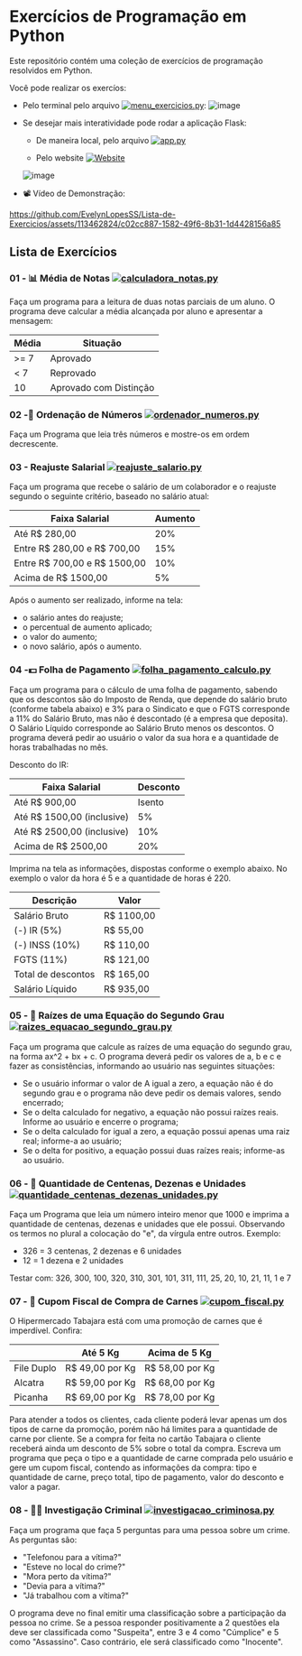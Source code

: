 # Exercícios de Programação em Python

Este repositório contém uma coleção de exercícios de programação resolvidos em Python.

Você pode realizar os exercíos:
- Pelo terminal pelo arquivo [![menu_exercicios.py](https://img.shields.io/badge/menu_exercicios.py-View-green)](menu_exercicios.py):
  ![image](https://github.com/EvelynLopesSS/Lista-de-Exercicios/assets/113462824/d7038cfe-60da-4174-a3fb-2794fb8acb65)
- Se desejar mais interatividade pode rodar a aplicação Flask:
    - De maneira local, pelo arquivo   [![app.py](https://img.shields.io/badge/app.py-View-green)](app.py)
      
    - Pelo website [![Website](https://img.shields.io/badge/Visit-My%20Website-blue?style=for-the-badge)](https://evelynlopesjob.pythonanywhere.com)

  ![image](https://github.com/EvelynLopesSS/Lista-de-Exercicios/assets/113462824/af2c0e79-4a88-4d91-9f3f-1556d9b9f7a5)
- 📽️ Vídeo de Demonstração:


https://github.com/EvelynLopesSS/Lista-de-Exercicios/assets/113462824/c02cc887-1582-49f6-8b31-1d4428156a85


## Lista de Exercícios

### 01 - 📊 Média de Notas [![calculadora_notas.py](https://img.shields.io/badge/calculadora__notas.py-View-green)](calculadora_notas.py)

Faça um programa para a leitura de duas notas parciais de um aluno. O programa deve calcular a média alcançada por aluno e apresentar a mensagem:

| Média | Situação                |
|-------|-------------------------|
| >= 7  | Aprovado                |
| < 7   | Reprovado               |
| 10    | Aprovado com Distinção |



### 02 -🔢 Ordenação de Números [![ordenador_numeros.py](https://img.shields.io/badge/ordenador__numeros.py-View-green)](ordenador_numeros.py)


Faça um Programa que leia três números e mostre-os em ordem decrescente.


### 03 - Reajuste Salarial [![reajuste_salario.py](https://img.shields.io/badge/reajuste__salario.py-View-green)](reajuste_salario.py)


Faça um programa que recebe o salário de um colaborador e o reajuste segundo o seguinte critério, baseado no salário atual:

| Faixa Salarial         | Aumento |
|------------------------|---------|
| Até R$ 280,00          | 20%     |
| Entre R$ 280,00 e R$ 700,00 | 15% |
| Entre R$ 700,00 e R$ 1500,00 | 10% |
| Acima de R$ 1500,00    | 5%      |

Após o aumento ser realizado, informe na tela:
- o salário antes do reajuste;
- o percentual de aumento aplicado;
- o valor do aumento;
- o novo salário, após o aumento.


### 04 -💵 Folha de Pagamento [![folha_pagamento_calculo.py](https://img.shields.io/badge/folha__pagamento__calculo.py-View-green)](folha_pagamento_calculo.py)


Faça um programa para o cálculo de uma folha de pagamento, sabendo que os descontos são do Imposto de Renda, que depende do salário bruto (conforme tabela abaixo) e 3% para o Sindicato e que o FGTS corresponde a 11% do Salário Bruto, mas não é descontado (é a empresa que deposita). O Salário Líquido corresponde ao Salário Bruto menos os descontos. O programa deverá pedir ao usuário o valor da sua hora e a quantidade de horas trabalhadas no mês.

Desconto do IR:

| Faixa Salarial                 | Desconto |
|--------------------------------|----------|
| Até R$ 900,00                  | Isento   |
| Até R$ 1500,00 (inclusive)     | 5%       |
| Até R$ 2500,00 (inclusive)     | 10%      |
| Acima de R$ 2500,00            | 20%      |


Imprima na tela as informações, dispostas conforme o exemplo abaixo. No exemplo o valor da hora é 5 e a quantidade de horas é 220.

| Descrição                | Valor        |
|--------------------------|--------------|
| Salário Bruto            | R$ 1100,00   |
| (-) IR (5%)              | R$ 55,00     |
| (-) INSS (10%)           | R$ 110,00    |
| FGTS (11%)               | R$ 121,00    |
| Total de descontos       | R$ 165,00    |
| Salário Líquido          | R$ 935,00    |


### 05 - 🧮 Raízes de uma Equação do Segundo Grau [![raizes_equacao_segundo_grau.py](https://img.shields.io/badge/raizes__equacao__segundo__grau.py-View-green)](raizes_equacao_segundo_grau.py)


Faça um programa que calcule as raízes de uma equação do segundo grau, na forma ax^2 + bx + c. O programa deverá pedir os valores de a, b e c e fazer as consistências, informando ao usuário nas seguintes situações:

- Se o usuário informar o valor de A igual a zero, a equação não é do segundo grau e o programa não deve pedir os demais valores, sendo encerrado;
- Se o delta calculado for negativo, a equação não possui raízes reais. Informe ao usuário e encerre o programa;
- Se o delta calculado for igual a zero, a equação possui apenas uma raiz real; informe-a ao usuário;
- Se o delta for positivo, a equação possui duas raízes reais; informe-as ao usuário.



### 06 - 🔢 Quantidade de Centenas, Dezenas e Unidades [![quantidade_centenas_dezenas_unidades.py](https://img.shields.io/badge/quantidade__centenas__dezenas__unidades.py-View-green)](quantidade_centenas_dezenas_unidades.py)


Faça um Programa que leia um número inteiro menor que 1000 e imprima a quantidade de centenas, dezenas e unidades que ele possui. Observando os termos no plural a colocação do "e", da vírgula entre outros. Exemplo:
- 326 = 3 centenas, 2 dezenas e 6 unidades
- 12 = 1 dezena e 2 unidades

Testar com: 326, 300, 100, 320, 310, 301, 101, 311, 111, 25, 20, 10, 21, 11, 1 e 7


### 07 - 🧾 Cupom Fiscal de Compra de Carnes [![cupom_fiscal.py](https://img.shields.io/badge/cupom__fiscal.py-View-green)](cupom_fiscal.py)


O Hipermercado Tabajara está com uma promoção de carnes que é imperdível. Confira:

|                          | Até 5 Kg         | Acima de 5 Kg    |
|--------------------------|------------------|------------------|
| File Duplo               | R$ 49,00 por Kg  | R$ 58,00 por Kg  |
| Alcatra                  | R$ 59,00 por Kg  | R$ 68,00 por Kg  |
| Picanha                  | R$ 69,00 por Kg  | R$ 78,00 por Kg  |

Para atender a todos os clientes, cada cliente poderá levar apenas um dos tipos de carne da promoção, porém não há limites para a quantidade de carne por cliente. Se a compra for feita no cartão Tabajara o cliente receberá ainda um desconto de 5% sobre o total da compra. Escreva um programa que peça o tipo e a quantidade de carne comprada pelo usuário e gere um cupom fiscal, contendo as informações da compra: tipo e quantidade de carne, preço total, tipo de pagamento, valor do desconto e valor a pagar.


### 08 - 🕵️‍♂️ Investigação Criminal [![investigacao_criminosa.py](https://img.shields.io/badge/investigacao__criminosa.py-View-green)](investigacao_criminosa.py)


Faça um programa que faça 5 perguntas para uma pessoa sobre um crime. As perguntas são:
- "Telefonou para a vítima?"
- "Esteve no local do crime?"
- "Mora perto da vítima?"
- "Devia para a vítima?"
- "Já trabalhou com a vítima?"

O programa deve no final emitir uma classificação sobre a participação da pessoa no crime. Se a pessoa responder positivamente a 2 questões ela deve ser classificada como "Suspeita", entre 3 e 4 como "Cúmplice" e 5 como "Assassino". Caso contrário, ele será classificado como "Inocente".



